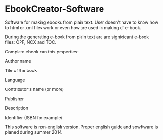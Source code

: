 EbookCreator-Software
=====================

Software for making ebooks from plain text. User doesn't have to know how to html or xml files work or even how are used in making of e-book.

During the generating e-book from plain text are are signicicant e-book files: OPF, NCX and TOC.

Complete ebook can this properties:

 Author name 
 
 Tile of the book
 
 Language
 
 Contributor's name (or more)
 
 Publisher
 
 Description
 
 Identifier (ISBN for example)
 
This software is non-english version. Proper english guide and sowftware is planed during summer 2014.
 
